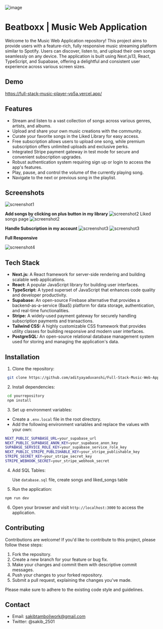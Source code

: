 ![image](https://github.com/user-attachments/assets/c88a2cd6-5b38-4ae3-96cc-db86be0e11c0)
# Beatboxx | Music Web Application

Welcome to the Music Web Application repository! This project aims to provide users with a feature-rich, fully responsive music streaming platform similar to Spotify. Users can discover, listen to, and upload their own songs seamlessly on any device. The application is built using Next.js13, React, TypeScript, and Supabase, offering a delightful and consistent user experience across various screen sizes.


## Demo

https://full-stack-music-player-vp5a.vercel.app/


## Features

- Stream and listen to a vast collection of songs across various genres, artists, and albums.
- Upload and share your own music creations with the community.
- Curate your favorite songs in the Liked Library for easy access.
- Free subscription allows users to upload one song, while premium subscription offers unlimited uploads and exclusive perks.
- Integrated Stripe payment gateway in test mode for secure and convenient subscription upgrades.
- Robust authentication system requiring sign up or login to access the app's features.
- Play, pause, and control the volume of the currently playing song.
- Navigate to the next or previous song in the playlist.


## Screenshots
![screenshot1](screenshot.PNG)

 **Add songs by clicking on plus button in my library** 
![screenshot2](screenshot1.PNG)
Liked songs page
![screenshot2](screenshot2.PNG)

**Handle Subscription in my account**
![screenshot3](screenshot5.PNG)
![screenshot3](screenshot3.PNG)

**Full Responsive**

![screenshot4](screenshot4.PNG)


## Tech Stack

- **Next.js:** A React framework for server-side rendering and building scalable web applications.
- **React:** A popular JavaScript library for building user interfaces.
- **TypeScript:** A typed superset of JavaScript that enhances code quality and developer productivity.
- **Supabase:** An open-source Firebase alternative that provides a backend-as-a-service (BaaS) platform for data storage, authentication, and real-time functionalities.
- **Stripe:** A widely-used payment gateway for securely handling subscription payments and transactions.
- **Tailwind CSS:** A highly customizable CSS framework that provides utility classes for building responsive and modern user interfaces.
- **PostgreSQL:** An open-source relational database management system used for storing and managing the application's data.

## Installation

 1. Clone the repository:

 ```bash
  git clone https://github.com/adityayaduvanshi/Full-Stack-Music-Web-App.git
 ```
2. Install dependencies:    
```bash
 cd yourrepository
 npm install
```
3. Set up environment variables:  

 - Create a `.env.local` file in the root directory.
 - Add the following environment variables and replace the values with your own:
 ```bash
 NEXT_PUBLIC_SUPABASE_URL=your_supabase_url
 NEXT_PUBLIC_SUPABASE_ANON_KEY=your_supabase_anon_key
 SUPABASE_SERVICE_ROLE_KEY=your_supabase_service_role_key
 NEXT_PUBLIC_STRIPE_PUBLISHABLE_KEY=your_stripe_publishable_key
 STRIPE_SECRET_KEY=your_stripe_secret_key
 STRIPE_WEBHOOK_SECRET=your_stripe_webhook_secret
 ```
4. Add SQL Tables:

     Use `database.sql` file, create songs and liked_songs table 
 

5. Run the application:
```bash
npm run dev
```
6. Open your browser and visit `http://localhost:3000` to access the application.

## Contributing
Contributions are welcome! If you'd like to contribute to this project, please follow these steps:

 1. Fork the repository.
 2. Create a new branch for your feature or bug fix.
 3. Make your changes and commit them with descriptive commit messages.
 4. Push your changes to your forked repository.
 5. Submit a pull request, explaining the changes you've made.

Please make sure to adhere to the existing code style and guidelines.


## Contact

- Email: sakibtamboliwork@gmail.com
- Twitter: @sakib_2501



